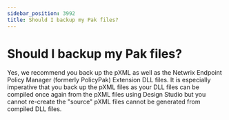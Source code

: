 ```yaml
---
sidebar_position: 3992
title: Should I backup my Pak files?
---
```


# Should I backup my Pak files?

Yes, we recommend you back up the pXML as well as the Netwrix Endpoint Policy Manager (formerly PolicyPak) Extension DLL files. It is especially imperative that you back up the pXML files as your DLL files can be compiled once again from the pXML files using Design Studio but you cannot re-create the "source" pXML files cannot be generated from compiled DLL files.